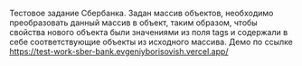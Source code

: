 Тестовое задание Сбербанка.
Задан массив объектов, необходимо преобразовать данный массив в объект, 
таким образом, чтобы свойства нового объекта были значениями из поля tags и 
содержали в себе соответствующие объекты из 
исходного массива.
Демо по ссылке https://test-work-sber-bank.evgeniyborisovish.vercel.app/
